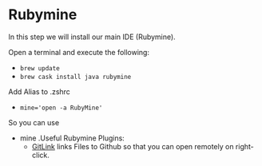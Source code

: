 # Rubymine 

In this step we will install our main IDE (Rubymine).

Open a terminal and execute the following:

- ``` brew update ```
- ``` brew cask install java rubymine ```

Add Alias to .zshrc

- ``` mine='open -a RubyMine' ```

So you can use

- mine .Useful Rubymine Plugins:
  - [GitLink](https://plugins.jetbrains.com/plugin/8183-gitlink/) links Files to Github so that you can open remotely on right-click.
